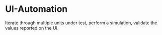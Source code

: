 # UI-Automation
Iterate through multiple units under test, perform a simulation, validate the values reported on the UI.
